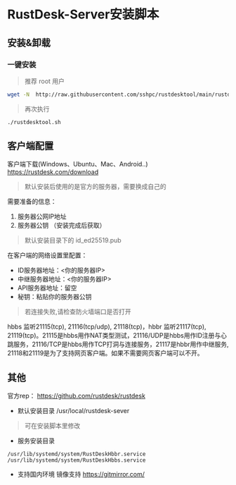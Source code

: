 # RustDesk-Server安装脚本

## 安装&卸载

### 一键安装
> 推荐 root 用户

```sh
wget -N  http://raw.githubusercontent.com/sshpc/rustdesktool/main/rustdesktool.sh && chmod +x ./rustdesktool.sh && ./rustdesktool.sh
```

> 再次执行

```sh
./rustdesktool.sh
```

## 客户端配置

客户端下载(Windows、Ubuntu、Mac、Android..) https://rustdesk.com/download
>默认安装后使用的是官方的服务器，需要换成自己的

需要准备的信息：

1. 服务器公网IP地址 
2. 服务器公钥 （安装完成后获取）
> 默认安装目录下的 id_ed25519.pub

在客户端的网络设置里配置：
* ID服务器地址：<你的服务器IP>
* 中继服务器地址：<你的服务器IP>
* API服务器地址：留空
* 秘钥：粘贴你的服务器公钥

>若连接失败,请检查防火墙端口是否打开 

hbbs 监听21115(tcp), 21116(tcp/udp), 21118(tcp)，hbbr 监听21117(tcp), 21119(tcp)。21115是hbbs用作NAT类型测试，21116/UDP是hbbs用作ID注册与心跳服务，21116/TCP是hbbs用作TCP打洞与连接服务，21117是hbbr用作中继服务, 21118和21119是为了支持网页客户端。如果不需要网页客户端可以不开。


## 其他

官方rep： https://github.com/rustdesk/rustdesk

* 默认安装目录
/usr/local/rustdesk-sever
>可在安装脚本里修改

* 服务安装目录
```
/usr/lib/systemd/system/RustDeskHbbr.service
/usr/lib/systemd/system/RustDeskHbbs.service
```
* 支持国内环境
镜像支持 https://gitmirror.com/





